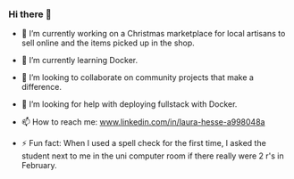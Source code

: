 ### Hi there 👋

- 🔭 I’m currently working on a Christmas marketplace for local artisans to sell online and the items picked up in the shop. 
- 🌱 I’m currently learning Docker.
- 👯 I’m looking to collaborate on community projects that make a difference. 
- 🤔 I’m looking for help with deploying fullstack with Docker.  
- 📫 How to reach me:  www.linkedin.com/in/laura-hesse-a998048a

- ⚡ Fun fact: When I used a spell check for the first time, I asked the student next to me in the uni computer room if there really were 2 r's in February. 

